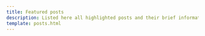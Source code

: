 ```yaml
---
title: Featured posts
description: Listed here all highlighted posts and their brief information in my blog
template: posts.html
---
```


<!--
Please see the posts.html file in ../overrides
-->
